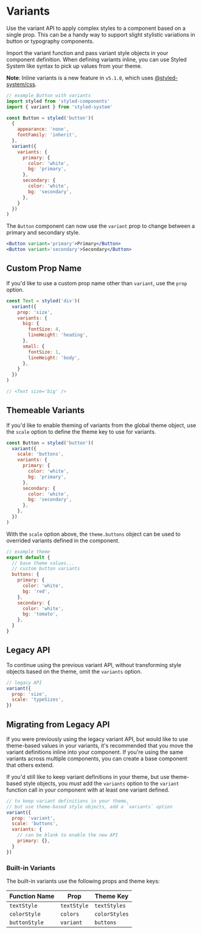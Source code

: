 # Variants

Use the variant API to apply complex styles to a component based on a single prop.
This can be a handy way to support slight stylistic variations in button or typography components.

Import the variant function and pass variant style objects in your component definition.
When defining variants inline, you can use Styled System like syntax to pick up values from your theme.

**Note**: Inline variants is a new feature in `v5.1.0`, which uses [@styled-system/css][].

```js
// example Button with variants
import styled from 'styled-components'
import { variant } from 'styled-system'

const Button = styled('button')(
  {
    appearance: 'none',
    fontFamily: 'inherit',
  },
  variant({
    variants: {
      primary: {
        color: 'white',
        bg: 'primary',
      },
      secondary: {
        color: 'white',
        bg: 'secondary',
      },
    }
  })
)
```

The `Button` component can now use the `variant` prop to change between a primary and secondary style.

```jsx
<Button variant='primary'>Primary</Button>
<Button variant='secondary'>Secondary</Button>
```

## Custom Prop Name

If you'd like to use a custom prop name other than `variant`, use the `prop` option.

```js
const Text = styled('div')(
  variant({
    prop: 'size',
    variants: {
      big: {
        fontSize: 4,
        lineHeight: 'heading',
      },
      small: {
        fontSize: 1,
        lineHeight: 'body',
      },
    }
  })
)

// <Text size='big' />
```

## Themeable Variants

If you'd like to enable theming of variants from the global theme object, use the `scale` option to define the theme key to use for variants.

```js
const Button = styled('button')(
  variant({
    scale: 'buttons',
    variants: {
      primary: {
        color: 'white',
        bg: 'primary',
      },
      secondary: {
        color: 'white',
        bg: 'secondary',
      },
    },
  })
)
```

With the `scale` option above, the `theme.buttons` object can be used to overrided variants defined in the component.

```js
// example theme
export default {
  // base theme values...
  // custom button variants
  buttons: {
    primary: {
      color: 'white',
      bg: 'red',
    },
    secondary: {
      color: 'white',
      bg: 'tomato',
    },
  }
}
```

## Legacy API

To continue using the previous variant API,
without transforming style objects based on the theme,
omit the `variants` option.

```js
// legacy API
variant({
  prop: 'size',
  scale: 'typeSizes',
})
```

## Migrating from Legacy API

If you were previously using the legacy variant API, but would like to use theme-based values in your variants, it's recommended that you move the variant definitions inline into your component.
If you're using the same variants across multiple components, you can create a base component that others extend.

If you'd still like to keep variant definitions in your theme, but use theme-based style objects, you *must* add the `variants` option to the `variant` function call in your component with at least one variant defined.

```js
// to keep variant definitions in your theme,
// but use theme-based style objects, add a `variants` option
variant({
  prop: 'variant',
  scale: 'buttons',
  variants: {
    // can be blank to enable the new API
    primary: {},
  }
})
```

### Built-in Variants

The built-in variants use the following props and theme keys:

| Function Name | Prop        | Theme Key     |
| ------------- | ----------- | ------------- |
| `textStyle`   | `textStyle` | `textStyles`  |
| `colorStyle`  | `colors`    | `colorStyles` |
| `buttonStyle` | `variant`   | `buttons`     |

[@styled-system/css]: /css

